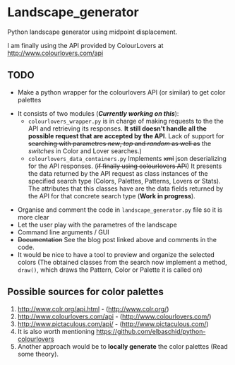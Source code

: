 # Landscape_generator
Python landscape generator using midpoint displacement.

I am finally using the API provided by ColourLovers at http://www.colourlovers.com/api

## TODO
- Make a python wrapper for the colourlovers API (or similar) to get color palettes
 * It consists of two modules (**_Currently working on this_**):
    - ```colourlovers_wrapper.py``` is in charge of making requests to the the API and retrieving its responses. **It still doesn't handle all the possible request that are accepted by the API**. Lack of support for ~~searching with parametres _new_, _top_ and _random_ as well as~~ the _switches_ in Color and Lover searches.)
    - ```colourlovers_data_containers.py``` Implements ~~xml~~ json deserializing for the API responses. (~~if finally using colourlovers API~~) It presents the data returned by the API request as class instances of the specified search type (Colors, Palettes, Patterns, Lovers or Stats). The attributes that this classes have are the data fields returned by the API for that concrete search type (**Work in progress**).

 
- Organise and comment the code in ```landscape_generator.py``` file so it is more clear
- Let the user play with the parametres of the landscape
- Command line arguments / GUI
- ~~Documentation~~ See the blog post linked above and comments in the code.
- It would be nice to have a tool to preview and organize the selected colors (The obtained classes from the search now implement a method, ```draw()```, which draws the Pattern, Color or Palette it is called on)


## Possible sources for color palettes
1. http://www.colr.org/api.html - (http://www.colr.org/)
2. http://www.colourlovers.com/api - (http://www.colourlovers.com/)
3. http://www.pictaculous.com/api/ - (http://www.pictaculous.com/)
4. It is also worth mentioning https://github.com/elbaschid/python-colourlovers
5. Another approach would be to __locally generate__ the color palettes (Read some theory). 


